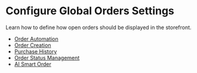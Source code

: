 <a id="configuration-guide-commerce-configuration-order"></a>

# Configure Global Orders Settings

Learn how to define how open orders should be displayed in the storefront.

* [Order Automation](global-order-automation.md#configuration-commerce-orders)
* [Order Creation](global-order-creation.md#configuration-commerce-orders-create)
* [Purchase History](global-previously-purchased.md#sys-commerce-orders-previously-purchased-main)
* [Order Status Management](global-order-status-management.md#sys-commerce-orders-status-management)
* [AI Smart Order](global-ai-smart-order.md#admin-configuration-orders-ai-smart-order-settings)
